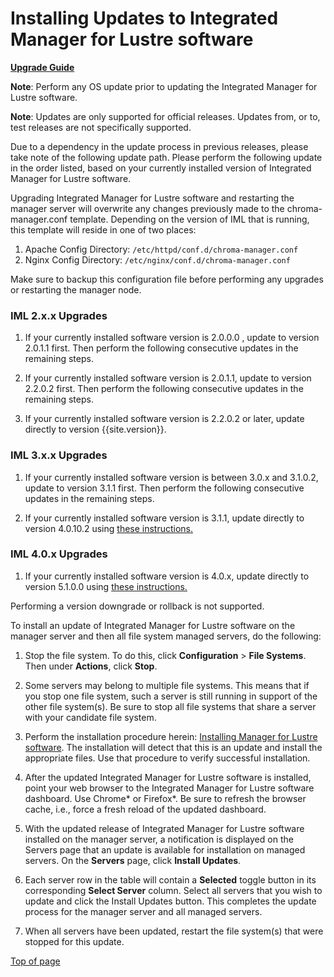# Installing Updates to Integrated Manager for Lustre software

[**Upgrade Guide**](ug_TOC.md)

**Note**: Perform any OS update prior to updating the Integrated Manager
for Lustre software.

**Note**: Updates are only supported for official releases. Updates
from, or to, test releases are not specifically supported.

Due to a dependency in the update process in previous releases, please
take note of the following update path. Please perform the following
update in the order listed, based on your currently installed version of
Integrated Manager for Lustre software.

Upgrading Integrated Manager for Lustre software and restarting the manager
server will overwrite any changes previously made to the
chroma-manager.conf template. Depending on the version of IML that is running,
this template will reside in one of two places:

1. Apache Config Directory: `/etc/httpd/conf.d/chroma-manager.conf`
1. Nginx Config Directory: `/etc/nginx/conf.d/chroma-manager.conf`

Make sure to backup this configuration file before performing any upgrades or restarting the manager node.

### IML 2.x.x Upgrades

1.  If your currently installed software version is 2.0.0.0 , update to
    version 2.0.1.1 first. Then perform the following consecutive
    updates in the remaining steps.

1.  If your currently installed software version is 2.0.1.1, update to
    version 2.2.0.2 first. Then perform the following consecutive
    updates in the remaining steps.

1.  If your currently installed software version is 2.2.0.2 or later,
    update directly to version {{site.version}}.

### IML 3.x.x Upgrades

1.  If your currently installed software version is between 3.0.x and 3.1.0.2, update to
    version 3.1.1 first. Then perform the following consecutive
    updates in the remaining steps.

1.  If your currently installed software version is 3.1.1,
    update directly to version 4.0.10.2 using [these instructions.](../Upgrade_Guide/Upgrade_EE-3.1-el7_to_LU-LTS-el7.md)

### IML 4.0.x Upgrades

1.  If your currently installed software version is 4.0.x,
    update directly to version 5.1.0.0 using [these instructions.](../Upgrade_Guide/upgrade_iml-4.0-el7_to_iml-5.0-el7.md)

Performing a version downgrade or rollback is not supported.

To install an update of Integrated Manager for Lustre software on the manager
server and then all file system managed servers, do the following:

1.  Stop the file system. To do this, click **Configuration** &gt;
    **File Systems**. Then under **Actions**, click **Stop**.

2.  Some servers may belong to multiple file systems. This means that if
    you stop one file system, such a server is still running in support
    of the other file system(s). Be sure to stop all file systems that
    share a server with your candidate file system.

3.  Perform the installation procedure herein: [Installing Manager
    for Lustre software](../Install_Guide/ig_ch_05_install.md#installing-integrated-manager-for-lustre-software).
    The installation will detect that this is an update and install the
    appropriate files. Use that procedure to verify successful
    installation.

4.  After the updated Integrated Manager for Lustre software is installed,
    point your web browser to the Integrated Manager for Lustre software dashboard.
    Use Chrome\* or Firefox\*. Be sure to refresh the browser cache,
    i.e., force a fresh reload of the updated dashboard.

5.  With the updated release of Integrated Manager for Lustre software
    installed on the manager server, a notification is displayed on the
    Servers page that an update is available for installation on managed
    servers. On the **Servers** page, click **Install Updates**.

6.  Each server row in the table will contain a **Selected** toggle
    button in its corresponding **Select Server** column. Select all
    servers that you wish to update and click the Install Updates
    button. This completes the update process for the manager server and
    all managed servers.

7.  When all servers have been updated, restart the file system(s) that
    were stopped for this update.

[Top of page](#installing-updates-to-integrated-manager-for-lustre-software)
